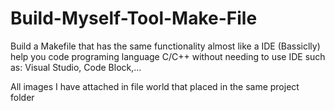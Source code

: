 # Build-Myself-Tool-Make-File
Build a Makefile that  has the same functionality  almost like a IDE (Bassiclly) help you code programing language C/C++ without needing  to use IDE such as: Visual Studio, Code Block,...

All images I have attached in file world that placed in the same project folder

